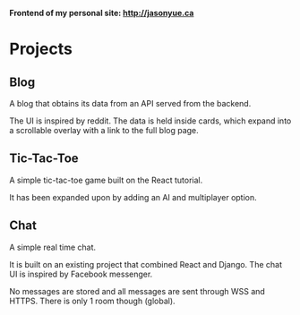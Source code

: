 **Frontend of my personal site: http://jasonyue.ca**

# Projects

## Blog

A blog that obtains its data from an API served from the backend.

The UI is inspired by reddit. The data is held inside cards, which expand into a scrollable overlay
with a link to the full blog page.

## Tic-Tac-Toe

A simple tic-tac-toe game built on the React tutorial.

It has been expanded upon by adding an AI and multiplayer option.

## Chat

A simple real time chat.

It is built on an existing project that combined React and Django. The chat UI is inspired by Facebook messenger.

No messages are stored and all messages are sent through WSS and HTTPS. There is only 1 room though (global).
